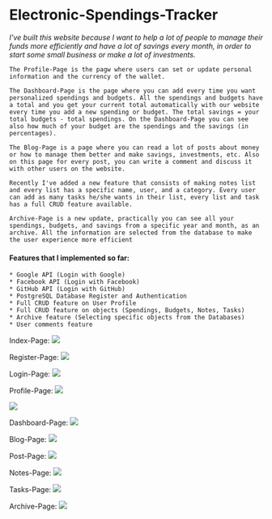 # Electronic-Spendings-Tracker
_I've built this website because I want to help a lot of people to manage their funds more efficiently and have a lot of savings every month, in order to start some small business or make a lot of investments._

    The Profile-Page is the pagw where users can set or update personal information and the currency of the wallet.

    The Dashboard-Page is the page where you can add every time you want personalized spendings and budgets. All the spendings and budgets have a total and you get your current total automatically with our website every time you add a new spending or budget. The total savings = your total budgets - total spendings. On the Dashboard-Page you can see also how much of your budget are the spendings and the savings (in percentages). 

    The Blog-Page is a page where you can read a lot of posts about money or how to manage them better and make savings, investments, etc. Also on this page for every post, you can write a comment and discuss it with other users on the website. 

    Recently I've added a new feature that consists of making notes list and every list has a specific name, user, and a category. Every user can add as many tasks he/she wants in their list, every list and task has a full CRUD feature available.

    Archive-Page is a new update, practically you can see all your spendings, budgets, and savings from a specific year and month, as an archive. All the information are selected from the database to make the user experience more efficient

#### Features that I implemented so far:
    * Google API (Login with Google)
    * Facebook API (Login with Facebook)
    * GitHub API (Login with GitHub)
    * PostgreSQL Database Register and Authentication
    * Full CRUD feature on User Profile
    * Full CRUD feature on objects (Spendings, Budgets, Notes, Tasks)
    * Archive feature (Selecting specific objects from the Databases)
    * User comments feature

Index-Page:
![](README-images/index.png)

Register-Page:
![](README-images/register.png)

Login-Page:
![](README-images/login.png)

Profile-Page:
![](README-images/profile-1.png)

![](README-images/profile-2.png)

Dashboard-Page:
![](README-images/dashboard.png)

Blog-Page:
![](README-images/blog.png)

Post-Page:
![](README-images/post.png)

Notes-Page:
![](README-images/notes.png)

Tasks-Page:
![](README-images/tasks.png)

Archive-Page:
![](README-images/archive.png)

